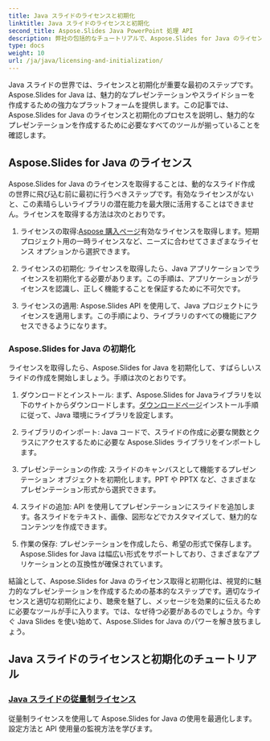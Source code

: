 ```yaml
---
title: Java スライドのライセンスと初期化
linktitle: Java スライドのライセンスと初期化
second_title: Aspose.Slides Java PowerPoint 処理 API
description: 弊社の包括的なチュートリアルで、Aspose.Slides for Java のライセンスを効果的に取得し、初期化する方法をご確認ください。今すぐ Java Slides を使い始めましょう!
type: docs
weight: 10
url: /ja/java/licensing-and-initialization/
---
```


Java スライドの世界では、ライセンスと初期化が重要な最初のステップです。Aspose.Slides for Java は、魅力的なプレゼンテーションやスライドショーを作成するための強力なプラットフォームを提供します。この記事では、Aspose.Slides for Java のライセンスと初期化のプロセスを説明し、魅力的なプレゼンテーションを作成するために必要なすべてのツールが揃っていることを確認します。

## Aspose.Slides for Java のライセンス

Aspose.Slides for Java のライセンスを取得することは、動的なスライド作成の世界に飛び込む前に最初に行うべきステップです。有効なライセンスがないと、この素晴らしいライブラリの潜在能力を最大限に活用することはできません。ライセンスを取得する方法は次のとおりです。

1. ライセンスの取得:[Aspose 購入ページ](https://purchase.aspose.com/buy)有効なライセンスを取得します。短期プロジェクト用の一時ライセンスなど、ニーズに合わせてさまざまなライセンス オプションから選択できます。

2. ライセンスの初期化: ライセンスを取得したら、Java アプリケーションでライセンスを初期化する必要があります。この手順は、アプリケーションがライセンスを認識し、正しく機能することを保証するために不可欠です。

3. ライセンスの適用: Aspose.Slides API を使用して、Java プロジェクトにライセンスを適用します。この手順により、ライブラリのすべての機能にアクセスできるようになります。

### Aspose.Slides for Java の初期化

ライセンスを取得したら、Aspose.Slides for Java を初期化して、すばらしいスライドの作成を開始しましょう。手順は次のとおりです。

1. ダウンロードとインストール: まず、Aspose.Slides for Javaライブラリを以下のサイトからダウンロードします。[ダウンロードページ](https://releases.aspose.com/slides/net/)インストール手順に従って、Java 環境にライブラリを設定します。

2. ライブラリのインポート: Java コードで、スライドの作成に必要な関数とクラスにアクセスするために必要な Aspose.Slides ライブラリをインポートします。

3. プレゼンテーションの作成: スライドのキャンバスとして機能するプレゼンテーション オブジェクトを初期化します。PPT や PPTX など、さまざまなプレゼンテーション形式から選択できます。

4. スライドの追加: API を使用してプレゼンテーションにスライドを追加します。各スライドをテキスト、画像、図形などでカスタマイズして、魅力的なコンテンツを作成できます。

5. 作業の保存: プレゼンテーションを作成したら、希望の形式で保存します。Aspose.Slides for Java は幅広い形式をサポートしており、さまざまなアプリケーションとの互換性が確保されています。

結論として、Aspose.Slides for Java のライセンス取得と初期化は、視覚的に魅力的なプレゼンテーションを作成するための基本的なステップです。適切なライセンスと適切な初期化により、聴衆を魅了し、メッセージを効果的に伝えるために必要なツールが手に入ります。では、なぜ待つ必要があるのでしょうか。今すぐ Java Slides を使い始めて、Aspose.Slides for Java のパワーを解き放ちましょう。
## Java スライドのライセンスと初期化のチュートリアル
### [Java スライドの従量制ライセンス](./metered-licensing-java-slides/)
従量制ライセンスを使用して Aspose.Slides for Java の使用を最適化します。設定方法と API 使用量の監視方法を学びます。